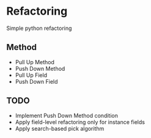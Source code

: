 # Refactoring

Simple python refactoring   

## Method
- Pull Up Method
- Push Down Method
- Pull Up Field
- Push Down Field

## TODO
- Implement Push Down Method condition
- Apply field-level refactoring only for instance fields
- Apply search-based pick algorithm
